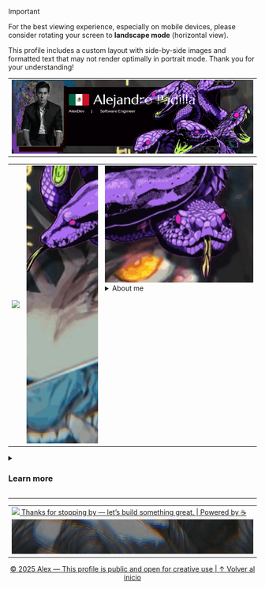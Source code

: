 > [!Important]
> 
> For the best viewing experience, especially on mobile devices, please consider rotating your screen to **landscape mode** (horizontal view).
> 
> This profile includes a custom layout with side-by-side images and formatted text that may not render optimally in portrait mode. Thank you for your understanding!


<!-- About me -->
<table width="100%">
  <tr>
    <td>
      <img src="assets/2.gif">
    </td>
  </tr>
</table>
<table width="100%">
  <tr>
    <td><img src="assets/3.1.gif"></td>
    <td><img src="assets/3.3.gif"></td>
    <td valign="top">
      <img src="assets/ser.gif">
      <details>
      <summary>About me</summary>
      <pre>Hi, i'm Alex, a Software and Network<br>Design Engineer. I'm currently<br>training as a Full Stack Web Developer<br>combining visual thinking, logical<br>structure, and results. I'm certified<br>in Project Management, and deeply<br>passionate about video game<br>development, technological innovation<br>and biomechatronics. I believe in<br>designing solutions that are as clear<br>as they are functional-blending<br>creativity with logic.</pre>          
      </details>
    </td>
  </tr>
</table>
<!-- Main -->
<details>
<summary><h3>Learn more</h3></summary>

> 🎧 Enjoy some background music while browsing this profile!  
> Feel free to hit play and get in the zone.

<a href="https://open.spotify.com/track/2cXtLOiUWyCDebAT65p5cJ" target="_blank" rel="noopener noreferrer">
  <img src="https://img.shields.io/badge/Coding%20Vibes-Nighttime%20Disguise-orange?style=flat-square&logo=spotify" alt="Music Badge" />
</a>

<!-- Skills -->
  <details>
  <summary><h2>🧰Development Toolkit</h2></summary>
  <!-- Languages -->
  <p>
    <strong>Languages:</strong><br>
    <img src="https://skillicons.dev/icons?i=js,html,css,java,py,bash,typescript" />
    <img src="https://img.shields.io/badge/Apex-%234A154B?style=for-the-badge&logo=salesforce&logoColor=white" />
  </p>
  <!-- Frontend -->
  <p>
    <strong>Frontend:</strong><br>
    <img src="https://skillicons.dev/icons?i=react,vue,angular,bootstrap,tailwind" />
    <img src="https://img.shields.io/badge/LWC-00A1E0?style=for-the-badge&logo=salesforce&logoColor=white" />
  </p>
  <!-- Backend -->
  <p>
    <strong>Backend:</strong><br>
    <img src="https://skillicons.dev/icons?i=nodejs,express" />
    <img src="https://img.shields.io/badge/Salesforce-00A1E0?style=for-the-badge&logo=salesforce&logoColor=white" />
  </p>
  <!-- Databases -->
  <p>
    <strong>Databases:</strong><br>
    <img src="https://skillicons.dev/icons?i=mysql,postgres,mongodb,firebase" />
  </p>
  <!-- Tools & DevOps -->
  <p>
    <strong>Tools & DevOps:</strong><br>
    <img src="https://skillicons.dev/icons?i=git,github,vscode,linux,postman,jest" />
  </p>
  <!-- CAD / Maker Tools -->
  <p>
    <strong>Design & Maker Tools:</strong><br>
    <img src="https://img.shields.io/badge/Fusion%20360-FDAD00?style=for-the-badge&logo=autodesk&logoColor=black" />
    <img src="https://img.shields.io/badge/Creality%20K1%20Max-3D%20Printer-informational?style=for-the-badge" />
  </p>
  <!-- Project Management -->
  <p>
    <strong>Project Management:</strong><br>
    <img src="https://img.shields.io/badge/Jira-0052CC?style=for-the-badge&logo=jira&logoColor=white" />
    <img src="https://img.shields.io/badge/Trello-0052CC?style=for-the-badge&logo=trello&logoColor=white" />
    <img src="https://img.shields.io/badge/Notion-000000?style=for-the-badge&logo=notion&logoColor=white" />
  </p>
  </details>

---  

<!-- Contat -->
  <details>
  <summary><h2>🌐Find me online</h2></summary>
    > 🚀 Connect with me beyond GitHub — I share projects, code, and digital explorations across platforms.
    <p align="center">
      <img src="assets/contac.png"><br>
      <a href="https://www.facebook.com/profile.php?id=123456789012345" target="_blank" rel="noopener noreferrer">
        <img src="https://img.shields.io/badge/Facebook-Profile-1877F2?style=flat-square&logo=facebook&logoColor=white" alt="Facebook Badge" />
      </a>
      &nbsp;&nbsp;&nbsp;
      <a href="https://www.instagram.com/alejandro.padilla.m/" target="_blank" rel="noopener noreferrer">
        <img src="https://img.shields.io/badge/Instagram-@tuusuario-E4405F?style=flat-square&logo=instagram&logoColor=white" alt="Instagram Badge" />
      </a>
      &nbsp;&nbsp;&nbsp;
      <a href="https://www.linkedin.com/in/alexdevfamor/" target="_blank" rel="noopener noreferrer">
        <img src="https://img.shields.io/badge/LinkedIn-Profile-0077B5?style=flat-square&logo=linkedin&logoColor=white" alt="LinkedIn Badge" />
    </p>
  </details>
</details>

---

<!-- Footer -->
<table width="100%">
  <tr>
    <td>
      <img src="assets/3.7.gif">
      Thanks for stopping by — let’s build something great. | Powered by ☕
      <img src="assets/4.gif">
    </td>
  </tr>
</table>

<div align="center">

© 2025 Alex — This profile is public and open for creative use | [↑ Volver al inicio](#)

</div>
